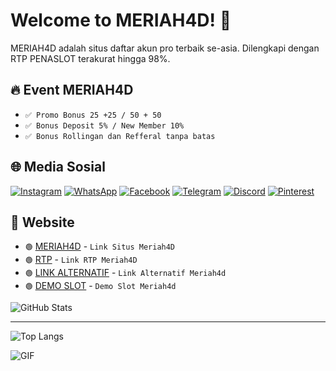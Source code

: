 # Welcome to MERIAH4D! 👋

MERIAH4D adalah situs daftar akun pro terbaik se-asia. Dilengkapi dengan RTP PENASLOT terakurat hingga 98%.

## 🔥 Event MERIAH4D
- `✅ Promo Bonus 25 +25 / 50 + 50`
- `✅ Bonus Deposit 5% / New Member 10%`
- `✅ Bonus Rollingan dan Refferal tanpa batas`

## 🌐 Media Sosial
  [![Instagram](https://img.shields.io/badge/Instagram-E4405F?style=flat&logo=instagram&logoColor=white)](https://www.instagram.com/username) [![WhatsApp](https://img.shields.io/badge/WhatsApp-25D366?style=flat&logo=whatsapp&logoColor=white)](https://api.whatsapp.com/send/?phone=6283153367054&text&type=phone_number&app_absent=0) 
[![Facebook](https://img.shields.io/badge/Facebook-1877F2?style=flat&logo=facebook&logoColor=white)](https://www.facebook.com/groups/354994626018697) [![Telegram](https://img.shields.io/badge/Telegram-0088CC?style=flat&logo=telegram&logoColor=white)](https://t.ly/virallllll) [![Discord](https://img.shields.io/badge/Discord-7289DA?style=flat&logo=discord&logoColor=white)](https://discord.com/users/lussy520) [![Pinterest](https://img.shields.io/badge/Pinterest-E60023?style=flat&logo=pinterest&logoColor=white)](https://www.pinterest.com/Penaslot_/)

## 🎨 Website
- `🟢` [MERIAH4D]() - `Link Situs Meriah4D`
- `🟢` [RTP]() - `Link RTP Meriah4D`
- `🟢` [LINK ALTERNATIF]() - `Link Alternatif Meriah4d`
- `🟢` [DEMO SLOT]() - `Demo Slot Meriah4d`
  
![GitHub Stats](https://github-readme-stats.vercel.app/api?username=yourusername&show_icons=true&hide_title=true)
<hr/>

![Top Langs](https://github-readme-stats.vercel.app/api/top-langs/?username=yourusername&layout=compact)

![GIF](https://inigambarku.com/PENASLOT/gif-bonus.gif)
